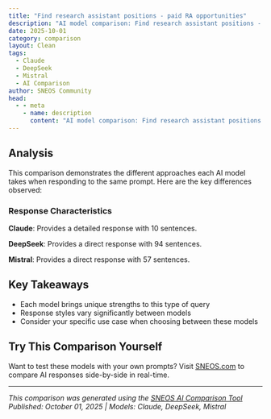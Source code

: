 ```yaml
---
title: "Find research assistant positions - paid RA opportunities"
description: "AI model comparison: Find research assistant positions - paid RA opportunities..."
date: 2025-10-01
category: comparison
layout: Clean
tags:
  - Claude
  - DeepSeek
  - Mistral
  - AI Comparison
author: SNEOS Community
head:
  - - meta
    - name: description
      content: "AI model comparison: Find research assistant positions - paid RA opportunities..."
---
```


<ChatComparison
  title="Find research assistant positions - paid RA opportunities"
  prompt="Find research assistant positions - paid RA opportunities"
  :responses='{"Claude": "Here are the best places to find paid research assistant positions:\n\n## Academic Job Boards\n- **HigherEdJobs.com** - Extensive university research positions\n- **ChronicleOfHigherEducation.com/jobs** - Academic jobs including RA roles\n- **AcademicJobsOnline.org** - Research-focused positions\n- **Jobs.ac.uk** (UK) - International academic opportunities\n\n## General Job Sites\n- **Indeed.com** - Search \u0022Research Assistant\u0022 \u002B your location\n- **LinkedIn Jobs** - Use filters for research positions\n- **Glassdoor** - Includes salary information\n- **ZipRecruiter** - Good for entry-level RA positions\n\n## Government \u0026 Think Tank Opportunities\n- **USAJobs.gov** - Federal research positions\n- **Idealist.org** - Non-profit research roles\n- **Individual think tank websites** (Brookings, RAND, etc.)\n\n## University-Specific Resources\n- Check career pages of universities in your area\n- Contact department administrators directly\n- Look for \u0022Student Employment\u0022 or \u0022Graduate Assistantships\u0022 pages\n\n## Research-Specific Platforms\n- **ResearchGate Jobs**\n- **Nature Careers**\n- **Science Careers (AAAS)**\n\n## Tips for Success:\n- Highlight relevant coursework and technical skills\n- Emphasize attention to detail and data analysis abilities\n- Consider both full-time positions and graduate assistantships\n- Network with professors and researchers in your field\n\nWould you like help tailoring your search to a specific field or location?", "DeepSeek": "Of course! Finding a paid Research Assistant (RA) position is a fantastic way to gain experience, work closely with faculty, and support yourself through graduate school or even as an undergraduate.\n\nHere is a comprehensive guide on where and how to find these opportunities, broken down by the most common sources.\n\n### The Two Main Types of Paid RA Positions\n\n1. **University-Funded (often for students):** Paid through departmental funds, faculty grants, or work-study programs. These are typically part-time during the academic year and can be full-time in the summer.\n2. **Externally-Funded (for students and recent grads):** Paid through research institutions, think tanks, government agencies, or private companies. These are often full-time, fixed-term positions.\n\n---\n\n### 1. The Best Starting Point: Your Own University\n\nThis is the easiest and most common way to find a paid RA role, especially for students.\n\n**How to Find Them:**\n\n* **Departmental Websites \u0026 Newsletters:** Check the websites of the academic departments you\u0027re interested in (e.g., Economics, Psychology, Political Science, Biology). They often have a \u0022Jobs\u0022 or \u0022Opportunities\u0022 section.\n* **Faculty Websites/Lab Pages:** Identify professors whose research aligns with your interests. Their lab or personal website will often have a \u0022Prospective RAs\u0022 or \u0022Join Us\u0022 section with application instructions.\n* **University Job Portals:** Most universities have a central online career portal (e.g., Handshake, internal job boards). Search for \u0022Research Assistant,\u0022 \u0022Student Hourly,\u0022 or \u0022Lab Assistant.\u0022\n* **Direct Outreach (The Most Effective Method):**\n * **Identify Professors:** Make a list of 5-10 professors whose work genuinely excites you.\n * **Craft a Tailored Email:**\n * Use a clear subject line: \u0022Inquiry: Paid Research Assistant Position - [Your Name] - [Your Major/Year]\u0022\n * Briefly introduce yourself and your background.\n * **Crucially, mention a specific paper, project, or research topic of theirs** that you found interesting and why.\n * Clearly state that you are looking for a *paid* RA opportunity.\n * Attach your CV/Resume and, if relevant, a copy of your transcript.\n * **Talk to Them in Person:** Attend their office hours to introduce yourself and express your interest.\n\n---\n\n### 2. Major Job Boards for External \u0026 Post-Grad Positions\n\nThese are ideal for recent graduates or those looking for full-time RA roles outside of their own university.\n\n* **HigherEdJobs:** Excellent for academic positions at universities and colleges.\n* **Indeed \u0026 LinkedIn:** Use specific keywords like \u0022Research Assistant,\u0022 \u0022Research Analyst,\u0022 \u0022Junior Researcher.\u0022 Filter by location and industry (e.g., \u0022non-profit,\u0022 \u0022healthcare\u0022).\n* **Idealist:** The best platform for RA positions at non-profits, NGOs, and think tanks.\n\n---\n\n### 3. Research Institutions, Think Tanks, and Labs\n\nThese organizations are built on research and are always hiring RAs. This is a primary path for those with a Bachelor\u0027s or Master\u0027s degree.\n\n**Examples by Field:**\n\n* **Economics/Public Policy:**\n * The National Bureau of Economic Research (NBER)\n * J-PAL (Abdul Latif Jameel Poverty Action Lab)\n * The World Bank\n * The Urban Institute\n * Mathematica\n * RAND Corporation\n * Brookings Institution\n* **Psychology/Neuroscience:**\n * Look for major hospital research centers (e.g., NIH, research hospitals like Massachusetts General)\n * Private research institutes (e.g., Allen Institute, Salk Institute)\n* **Social Sciences (General):**\n * NORC at the University of Chicago\n * RTI International\n* **STEM \u0026 Tech:**\n * National Labs (e.g., Lawrence Berkeley, Los Alamos, Argonne)\n * Private R\u0026D labs in tech, biotech, and engineering.\n\n**How to Find Them:** Go directly to the \u0022Careers\u0022 section on these organizations\u0027 websites.\n\n---\n\n### 4. Federally Funded Programs (Excellent for Undergraduates \u0026 Recent Grads)\n\nThese are structured, often highly competitive programs that provide a stipend.\n\n* **NSF REU (Research Experiences for Undergraduates):** A premier program for STEM and social science undergraduates. You apply to a specific research project at a host university and get paid a stipend for the summer.\n * **Website:** [https://www.nsf.gov/crssprgm/reu/](https://www.nsf.gov/crssprgm/reu/)\n* **NIH SIP (Summer Internship Program):** For students interested in biomedical research.\n * **Website:** [https://www.training.nih.gov/programs/sip](https://www.training.nih.gov/programs/sip)\n* **Pathways Programs (U.S. Government):** For students and recent graduates to work in federal agencies (e.g., Department of Energy, EPA).\n * **Website:** [USAJobs.gov](https://www.usajobs.gov/)\n\n---\n\n### Action Plan \u0026 Pro Tips\n\n1. **Polish Your Application Materials:**\n * **CV/Resume:** Tailor it for research. Highlight relevant coursework, technical skills (e.g., STATA, R, Python, MATLAB, lab techniques), and any prior research experience (even as part of a class project).\n * **Cover Letter/Cold Email:** This is critical. Be specific, show genuine interest, and connect your skills to their research needs.\n\n2. **Develop and Highlight Your Skills:**\n * **Quantitative Skills:** Proficiency in statistical software (R, Stata, SPSS, SAS, Python) is a massive advantage.\n * **Qualitative Skills:** Experience with NVivo, literature reviews, interview protocols, etc.\n * **Lab Techniques:** Be specific about any wet-lab or dry-lab skills you have.\n * **\u0022Soft\u0022 Skills:** Attention to detail, ability to work independently, strong writing and communication skills.\n\n3. **Network, Network, Network:**\n * Talk to your current professors and TAs. They often know of open positions before they are advertised.\n * Attend departmental seminars and colloquia. Introduce yourself to the speaker or the faculty hosting them.\n * Connect with former RAs on LinkedIn to learn about their experience and how they got the job.\n\n4. **Be Proactive and Persistent:**\n * Don\u0027t just wait for job postings. The best opportunities often come from direct outreach.\n * If a professor doesn\u0027t have funding, ask if they would be willing to supervise you for course credit, which can lead to a paid position later.\n * Follow up politely if you don\u0027t hear back in 1-2 weeks.\n\nGood luck with your search! A paid RA position is one of the most valuable experiences you can have for a career in research or academia.", "Mistral": "Finding paid research assistant (RA) positions can be a great way to gain experience and contribute to academic or industry research. Here are some steps and resources to help you find these opportunities:\n\n### Steps to Find Paid RA Positions\n\n1. **University Job Boards**:\n - Check your university\u0027s career services website.\n - Look for job postings on departmental websites, especially in fields related to your area of study.\n\n2. **Professional Networks**:\n - Join professional organizations related to your field.\n - Attend conferences and networking events.\n - Use LinkedIn to connect with professionals and search for job postings.\n\n3. **Research Institutions**:\n - Look for opportunities at research institutions, think tanks, and non-profit organizations.\n - Visit their websites and check their career sections.\n\n4. **Government Agencies**:\n - Many government agencies offer research assistant positions.\n - Check websites like USAJobs (for U.S. federal jobs) or similar government job portals in your country.\n\n5. **Job Search Websites**:\n - Use general job search websites like Indeed, Glassdoor, and SimplyHired.\n - Look for specialized job boards like ResearchGate, AcademicKeys, and HigherEdJobs.\n\n6. **Faculty and Advisors**:\n - Talk to your professors and academic advisors. They often have connections and can recommend you for positions.\n - Ask if they know of any upcoming projects that might need research assistants.\n\n7. **Internships and Fellowships**:\n - Many internships and fellowships offer paid research opportunities.\n - Check websites like Chegg Internships, WayUp, and Handshake.\n\n### Specific Resources\n\n1. **University Career Services**:\n - Most universities have career services that list job opportunities, including RA positions.\n\n2. **ResearchGate**:\n - A social networking site for scientists and researchers. You can find job postings and connect with researchers in your field.\n\n3. **AcademicKeys**:\n - A job board specifically for academic positions, including research assistant roles.\n\n4. **HigherEdJobs**:\n - Another job board focused on academic positions, including research opportunities.\n\n5. **USAJobs**:\n - The official job site for the U.S. federal government, which often has research positions available.\n\n6. **LinkedIn**:\n - Use the job search function and set up alerts for research assistant positions.\n\n7. **Indeed**:\n - A comprehensive job search engine that includes listings for research assistant positions.\n\n8. **Glassdoor**:\n - Offers job listings and company reviews, which can be helpful in evaluating potential employers.\n\n9. **SimplyHired**:\n - Another job search engine that aggregates job listings from various sources.\n\n10. **Chegg Internships**:\n - A resource for finding internships, including paid research positions.\n\n11. **WayUp**:\n - A platform that connects students and recent graduates with internships and entry-level jobs.\n\n12. **Handshake**:\n - A career network and job board for college students and recent graduates.\n\n### Tips for Applying\n\n- **Tailor Your Resume and Cover Letter**: Highlight relevant coursework, research experience, and skills.\n- **Prepare for Interviews**: Be ready to discuss your research interests, experience, and how you can contribute to the project.\n- **Follow Up**: After applying, follow up with the hiring manager or professor to express your continued interest.\n\nBy utilizing these resources and strategies, you can increase your chances of finding a paid research assistant position that aligns with your academic and career goals."}' 
  published-date="11:49"
/>

## Analysis

This comparison demonstrates the different approaches each AI model takes when responding to the same prompt. Here are the key differences observed:

### Response Characteristics

**Claude**: Provides a detailed response with 10 sentences. 

**DeepSeek**: Provides a direct response with 94 sentences. 

**Mistral**: Provides a direct response with 57 sentences. 

## Key Takeaways

- Each model brings unique strengths to this type of query
- Response styles vary significantly between models
- Consider your specific use case when choosing between these models

## Try This Comparison Yourself

Want to test these models with your own prompts? Visit [SNEOS.com](https://sneos.com) to compare AI responses side-by-side in real-time.

---

*This comparison was generated using the [SNEOS AI Comparison Tool](https://sneos.com)*
*Published: October 01, 2025 | Models: Claude, DeepSeek, Mistral*

